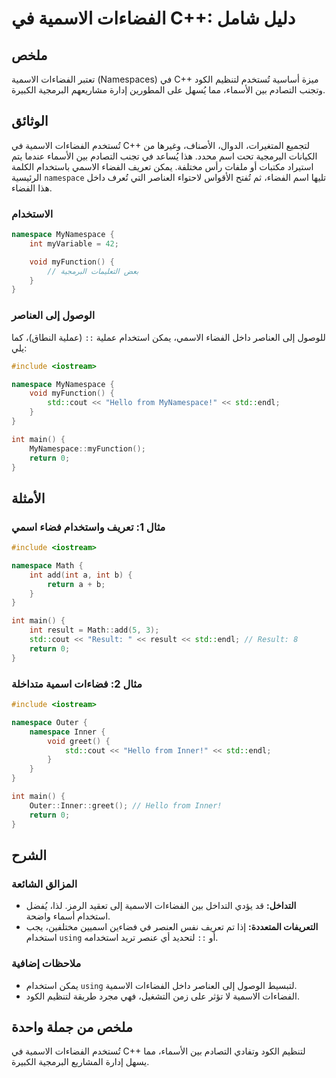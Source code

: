 <!--
Meta Description: # الفضاءات الاسمية في C++: دليل شامل ## ملخص تعتبر الفضاءات الاسمية (Namespaces) في C++ ميزة أساسية تُستخدم لتنظيم الكود وتجنب التصادم بين الأسماء، مم...
Meta Keywords: int, الفضاءات, الاسمية, namespace, std
-->

# الفضاءات الاسمية في C++: دليل شامل

## ملخص
تعتبر الفضاءات الاسمية (Namespaces) في C++ ميزة أساسية تُستخدم لتنظيم الكود وتجنب التصادم بين الأسماء، مما يُسهل على المطورين إدارة مشاريعهم البرمجية الكبيرة.

## الوثائق
تُستخدم الفضاءات الاسمية في C++ لتجميع المتغيرات، الدوال، الأصناف، وغيرها من الكيانات البرمجية تحت اسم محدد. هذا يُساعد في تجنب التصادم بين الأسماء عندما يتم استيراد مكتبات أو ملفات رأس مختلفة. يمكن تعريف الفضاء الاسمي باستخدام الكلمة الرئيسية `namespace` تليها اسم الفضاء، ثم تُفتح الأقواس لاحتواء العناصر التي تُعرف داخل هذا الفضاء.

### الاستخدام
```cpp
namespace MyNamespace {
    int myVariable = 42;

    void myFunction() {
        // بعض التعليمات البرمجية
    }
}
```

### الوصول إلى العناصر
للوصول إلى العناصر داخل الفضاء الاسمي، يمكن استخدام عملية `::` (عملية النطاق)، كما يلي:
```cpp
#include <iostream>

namespace MyNamespace {
    void myFunction() {
        std::cout << "Hello from MyNamespace!" << std::endl;
    }
}

int main() {
    MyNamespace::myFunction();
    return 0;
}
```

## الأمثلة
### مثال 1: تعريف واستخدام فضاء اسمي
```cpp
#include <iostream>

namespace Math {
    int add(int a, int b) {
        return a + b;
    }
}

int main() {
    int result = Math::add(5, 3);
    std::cout << "Result: " << result << std::endl; // Result: 8
    return 0;
}
```

### مثال 2: فضاءات اسمية متداخلة
```cpp
#include <iostream>

namespace Outer {
    namespace Inner {
        void greet() {
            std::cout << "Hello from Inner!" << std::endl;
        }
    }
}

int main() {
    Outer::Inner::greet(); // Hello from Inner!
    return 0;
}
```

## الشرح
### المزالق الشائعة
- **التداخل:** قد يؤدي التداخل بين الفضاءات الاسمية إلى تعقيد الرمز. لذا، يُفضل استخدام أسماء واضحة.
- **التعريفات المتعددة:** إذا تم تعريف نفس العنصر في فضاءين اسميين مختلفين، يجب استخدام `using` أو `::` لتحديد أي عنصر تريد استخدامه.

### ملاحظات إضافية
- يمكن استخدام `using` لتبسيط الوصول إلى العناصر داخل الفضاءات الاسمية.
- الفضاءات الاسمية لا تؤثر على زمن التشغيل، فهي مجرد طريقة لتنظيم الكود.

## ملخص من جملة واحدة
تُستخدم الفضاءات الاسمية في C++ لتنظيم الكود وتفادي التصادم بين الأسماء، مما يسهل إدارة المشاريع البرمجية الكبيرة.
